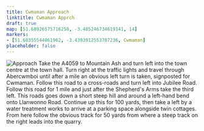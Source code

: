 ```yaml
---
title: Cwmaman Approach
linktitle: Cwmaman Apprch
draft: true
map: [51.68926575716258, -3.405246734619141, 14]
markers:
- [51.68355544061962, -3.4393912553787236, Cwmaman]
placeholder: false
---
```




![Approach](/img/south-wales/south-east-sandstone/CWM3.gif)
Take the A4059 to Mountain Ash and turn left into the town centre at the town hall. Turn right at the traffic lights and travel through Abercwmboi until after a mile an obvious left turn is taken, signposted for Cwmaman. Follow this road to a cross-roads and turn left into Jubilee Road. Follow this road for 1 mile and just after the Shepherd's Arms take the third left. This roads goes down a short steep hill and around a left-hand bend onto Llanwonno Road. Continue up this for 100 yards, then take a left by a water treatment works to arrive at a parking space alongside twin cottages. From here follow the obvious track for 50 yards from where a steep track on the right leads into the quarry.




